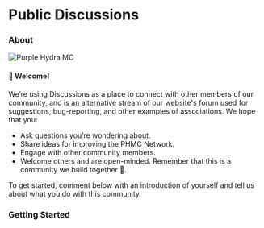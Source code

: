 # Public Discussions

### About

![Purple Hydra MC](https://user-images.githubusercontent.com/85592265/122105275-97547980-cde6-11eb-87a0-ea7069379149.png)
#### 👋 Welcome!
  We’re using Discussions as a place to connect with other members of our community, and is an alternative stream of our website's forum used for suggestions, bug-reporting, and other examples of associations. We hope that you:
  * Ask questions you’re wondering about.
  * Share ideas for improving the PHMC Network.
  * Engage with other community members.
  * Welcome others and are open-minded. Remember that this is a community we
  build together 💪.

  To get started, comment below with an introduction of yourself and tell us about what you do with this community.

### Getting Started
